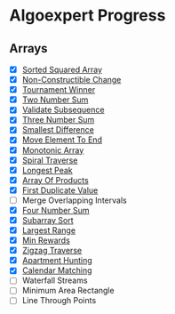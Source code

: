 # Algoexpert Progress

## Arrays

- [x] [Sorted Squared Array](arrays/sorted_squared_arrays.js)
- [x] [Non-Constructible Change](arrays/non_constructible_change.js)
- [x] [Tournament Winner](arrays/tournament_winner.js)
- [x] [Two Number Sum](arrays/two_sums.js)
- [x] [Validate Subsequence](arrays/validate_subsequence.js)
- [x] [Three Number Sum](arrays/three_sums.js)
- [x] [Smallest Difference](arrays/smallest_difference.js)
- [x] [Move Element To End](arrays/move_element_to_end.js)
- [x] [Monotonic Array](arrays/monotonic_array.js)
- [x] [Spiral Traverse](arrays/spiral_traverse.js)
- [x] [Longest Peak](arrays/longest_peak.js)
- [x] [Array Of Products](arrays/array_of_products.js)
- [x] [First Duplicate Value](arrays/first_duplicate_value.js)
- [ ] Merge Overlapping Intervals
- [x] [Four Number Sum](arrays/four_number_sum.js)
- [x] [Subarray Sort](arrays/subarray_sort.js)
- [x] [Largest Range](arrays/largest_range.js)
- [x] [Min Rewards](arrays/min_rewards.js)
- [x] [Zigzag Traverse](arrays/zigzag_traverse.js)
- [x] [Apartment Hunting](arrays/apartment_hunting.js)
- [x] [Calendar Matching](arrays/calendar_matching.js)
- [ ] Waterfall Streams
- [ ] Minimum Area Rectangle
- [ ] Line Through Points
